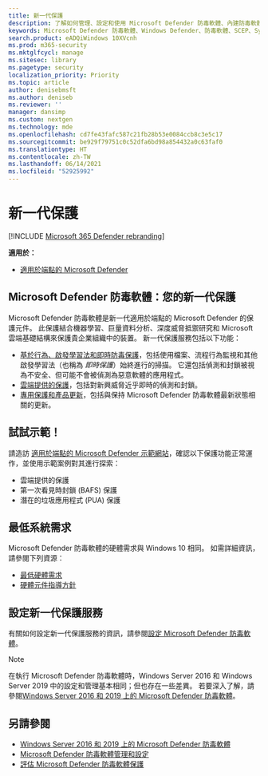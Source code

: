 ```yaml
---
title: 新一代保護
description: 了解如何管理、設定和使用 Microsoft Defender 防毒軟體、內建防毒軟體和防毒保護。
keywords: Microsoft Defender 防毒軟體、Windows Defender、防毒軟體、SCEP、System Center Endpoint Protection、System Center Configuration Manager、病毒、惡意軟體、威脅、偵測、保護、安全性
search.product: eADQiWindows 10XVcnh
ms.prod: m365-security
ms.mktglfcycl: manage
ms.sitesec: library
ms.pagetype: security
localization_priority: Priority
ms.topic: article
author: denisebmsft
ms.author: deniseb
ms.reviewer: ''
manager: dansimp
ms.custom: nextgen
ms.technology: mde
ms.openlocfilehash: cd7fe43fafc587c21fb28b53e0084ccb8c3e5c17
ms.sourcegitcommit: be929f79751c0c52dfa6bd98a854432a0c63faf0
ms.translationtype: HT
ms.contentlocale: zh-TW
ms.lasthandoff: 06/14/2021
ms.locfileid: "52925992"
---
```

# <a name="next-generation-protection"></a>新一代保護

[!INCLUDE [Microsoft 365 Defender rebranding](../../includes/microsoft-defender.md)]

**適用於：**

- [適用於端點的 Microsoft Defender](/microsoft-365/security/defender-endpoint/)

## <a name="microsoft-defender-antivirus-your-next-generation-protection"></a>Microsoft Defender 防毒軟體：您的新一代保護

Microsoft Defender 防毒軟體是新一代適用於端點的 Microsoft Defender 的保護元件。 此保護結合機器學習、巨量資料分析、深度威脅抵禦研究和 Microsoft 雲端基礎結構來保護貴企業組織中的裝置。 新一代保護服務包括以下功能：

- [基於行為、啟發學習法和即時防毒保護](configure-protection-features-microsoft-defender-antivirus.md)，包括使用檔案、流程行為監視和其他啟發學習法（也稱為 *即時保護*）始終進行的掃描。 它還包括偵測和封鎖被視為不安全、但可能不會被偵測為惡意軟體的應用程式。
- [雲端提供的保護](cloud-protection-microsoft-defender-antivirus.md)，包括對新興威脅近乎即時的偵測和封鎖。
- [專用保護和產品更新](manage-updates-baselines-microsoft-defender-antivirus.md)，包括與保持 Microsoft Defender 防毒軟體最新狀態相關的更新。

## <a name="try-a-demo"></a>試試示範！

請造訪 [適用於端點的 Microsoft Defender 示範網站](https://demo.wd.microsoft.com?ocid=cx-wddocs-testground)，確認以下保護功能正常運作，並使用示範案例對其進行探索：
- 雲端提供的保護
- 第一次看見時封鎖 (BAFS) 保護
- 潛在的垃圾應用程式 (PUA) 保護

## <a name="minimum-system-requirements"></a>最低系統需求

Microsoft Defender 防毒軟體的硬體需求與 Windows 10 相同。 如需詳細資訊，請參閱下列資源：

- [最低硬體需求](/windows-hardware/design/minimum/minimum-hardware-requirements-overview)
- [硬體元件指導方針](/windows-hardware/design/component-guidelines/components)

## <a name="configure-next-generation-protection-services"></a>設定新一代保護服務

有關如何設定新一代保護服務的資訊，請參閱[設定 Microsoft Defender 防毒軟體](configure-microsoft-defender-antivirus-features.md)。

> [!Note]  
> 在執行 Microsoft Defender 防毒軟體時，Windows Server 2016 和 Windows Server 2019 中的設定和管理基本相同；但也存在一些差異。 若要深入了解，請參閱[Windows Server 2016 和 2019 上的 Microsoft Defender 防毒軟體](microsoft-defender-antivirus-on-windows-server.md)。

## <a name="see-also"></a>另請參閱

- [Windows Server 2016 和 2019 上的 Microsoft Defender 防毒軟體](microsoft-defender-antivirus-on-windows-server.md)
- [Microsoft Defender 防毒軟體管理和設定](configuration-management-reference-microsoft-defender-antivirus.md)
- [評估 Microsoft Defender 防毒軟體保護](evaluate-microsoft-defender-antivirus.md)
